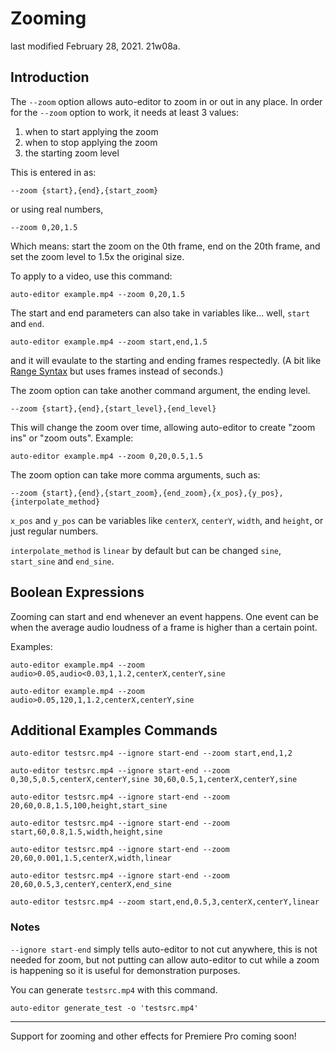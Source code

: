 # Zooming
last modified February 28, 2021. 21w08a.

## Introduction
The `--zoom` option allows auto-editor to zoom in or out in any place. In order for the `--zoom` option to work, it needs at least 3 values:

 1. when to start applying the zoom
 1. when to stop applying the zoom
 1. the starting zoom level

This is entered in as:

```
--zoom {start},{end},{start_zoom}
```

or using real numbers,

```
--zoom 0,20,1.5
```

Which means: start the zoom on the 0th frame, end on the 20th frame, and set the zoom level to 1.5x the original size.

To apply to a video, use this command:

```
auto-editor example.mp4 --zoom 0,20,1.5
```

The start and end parameters can also take in variables like... well, `start` and `end`.

```
auto-editor example.mp4 --zoom start,end,1.5
```

and it will evaulate to the starting and ending frames respectedly.
(A bit like [Range Syntax](https://github.com/WyattBlue/auto-editor/blob/master/articles/rangeSyntax.md) but uses frames instead of seconds.)


The zoom option can take another command argument, the ending level.

```
--zoom {start},{end},{start_level},{end_level}
```

This will change the zoom over time, allowing auto-editor to create "zoom ins" or "zoom outs". Example:

```
auto-editor example.mp4 --zoom 0,20,0.5,1.5
```

The zoom option can take more comma arguments, such as:

```
--zoom {start},{end},{start_zoom},{end_zoom},{x_pos},{y_pos},{interpolate_method}
```

`x_pos` and `y_pos` can be variables like `centerX`, `centerY`, `width`, and `height`, or just regular numbers.

`interpolate_method` is `linear` by default but can be changed `sine`, `start_sine` and `end_sine`.

## Boolean Expressions

Zooming can start and end whenever an event happens. One event can be when the average audio loudness of a frame is higher than a certain point.

Examples:

```
auto-editor example.mp4 --zoom audio>0.05,audio<0.03,1,1.2,centerX,centerY,sine
```

```
auto-editor example.mp4 --zoom audio>0.05,120,1,1.2,centerX,centerY,sine
```


## Additional Examples Commands

```
auto-editor testsrc.mp4 --ignore start-end --zoom start,end,1,2
```

```
auto-editor testsrc.mp4 --ignore start-end --zoom 0,30,5,0.5,centerX,centerY,sine 30,60,0.5,1,centerX,centerY,sine
```

```
auto-editor testsrc.mp4 --ignore start-end --zoom 20,60,0.8,1.5,100,height,start_sine
```

```
auto-editor testsrc.mp4 --ignore start-end --zoom start,60,0.8,1.5,width,height,sine
```

```
auto-editor testsrc.mp4 --ignore start-end --zoom 20,60,0.001,1.5,centerX,width,linear
```

```
auto-editor testsrc.mp4 --ignore start-end --zoom 20,60,0.5,3,centerY,centerX,end_sine
```

```
auto-editor testsrc.mp4 --zoom start,end,0.5,3,centerX,centerY,linear
```


### Notes
`--ignore start-end` simply tells auto-editor to not cut anywhere, this is not needed for zoom, but not putting can allow auto-editor to cut while a zoom is happening so it is useful for demonstration purposes.


You can generate `testsrc.mp4` with this command.

```
auto-editor generate_test -o 'testsrc.mp4'
```

---

Support for zooming and other effects for Premiere Pro coming soon!
